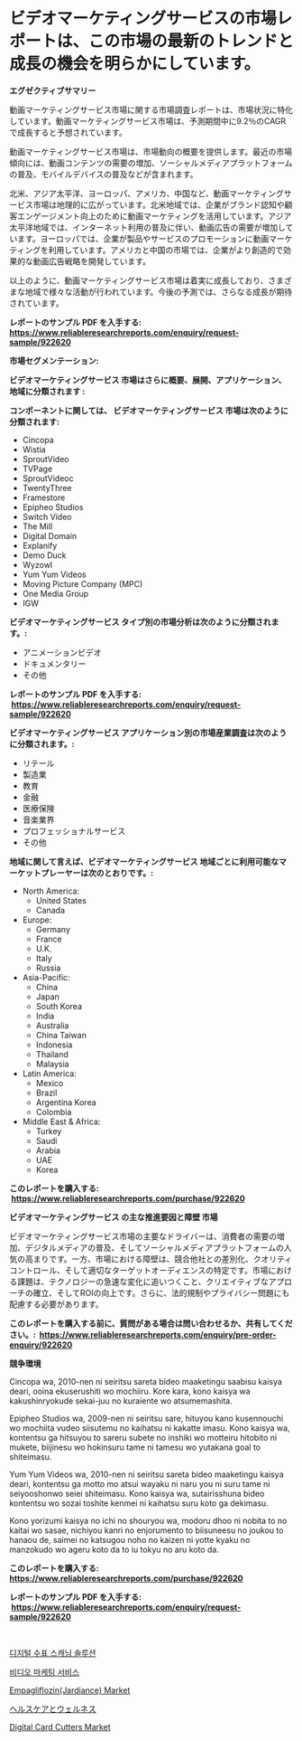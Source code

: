 <p><h1>ビデオマーケティングサービスの市場レポートは、この市場の最新のトレンドと成長の機会を明らかにしています。</h1></p><p><strong>エグゼクティブサマリー</strong></p>
<p><p>動画マーケティングサービス市場に関する市場調査レポートは、市場状況に特化しています。動画マーケティングサービス市場は、予測期間中に9.2％のCAGRで成長すると予想されています。</p><p>動画マーケティングサービス市場は、市場動向の概要を提供します。最近の市場傾向には、動画コンテンツの需要の増加、ソーシャルメディアプラットフォームの普及、モバイルデバイスの普及などが含まれます。</p><p>北米、アジア太平洋、ヨーロッパ、アメリカ、中国など、動画マーケティングサービス市場は地理的に広がっています。北米地域では、企業がブランド認知や顧客エンゲージメント向上のために動画マーケティングを活用しています。アジア太平洋地域では、インターネット利用の普及に伴い、動画広告の需要が増加しています。ヨーロッパでは、企業が製品やサービスのプロモーションに動画マーケティングを利用しています。アメリカと中国の市場では、企業がより創造的で効果的な動画広告戦略を開発しています。</p><p>以上のように、動画マーケティングサービス市場は着実に成長しており、さまざまな地域で様々な活動が行われています。今後の予測では、さらなる成長が期待されています。</p></p>
<p><strong>レポートのサンプル PDF を入手する: <a href="https://www.reliableresearchreports.com/enquiry/request-sample/922620">https://www.reliableresearchreports.com/enquiry/request-sample/922620</a></strong></p>
<p><strong>市場セグメンテーション:</strong></p>
<p><strong> ビデオマーケティングサービス 市場はさらに概要、展開、アプリケーション、地域に分類されます :</strong></p>
<p><strong>コンポーネントに関しては、 ビデオマーケティングサービス 市場は次のように分類されます: &nbsp;</strong></p>
<p><ul><li>Cincopa</li><li>Wistia</li><li>SproutVideo</li><li>TVPage</li><li>SproutVideoc</li><li>TwentyThree</li><li>Framestore</li><li>Epipheo Studios</li><li>Switch Video</li><li>The Mill</li><li>Digital Domain</li><li>Explanify</li><li>Demo Duck</li><li>Wyzowl</li><li>Yum Yum Videos</li><li>Moving Picture Company (MPC)</li><li>One Media Group</li><li>IGW</li></ul></p>
<p><strong> ビデオマーケティングサービス タイプ別の市場分析は次のように分類されます。:</strong></p>
<p><ul><li>アニメーションビデオ</li><li>ドキュメンタリー</li><li>その他</li></ul></p>
<p><strong>レポートのサンプル PDF を入手する: &nbsp;<a href="https://www.reliableresearchreports.com/enquiry/request-sample/922620">https://www.reliableresearchreports.com/enquiry/request-sample/922620</a></strong></p>
<p><strong> ビデオマーケティングサービス アプリケーション別の市場産業調査は次のように分類されます。:</strong></p>
<p><ul><li>リテール</li><li>製造業</li><li>教育</li><li>金融</li><li>医療保険</li><li>音楽業界</li><li>プロフェッショナルサービス</li><li>その他</li></ul></p>
<p><strong>地域に関して言えば、ビデオマーケティングサービス 地域ごとに利用可能なマーケットプレーヤーは次のとおりです。:</strong></p>
<p><ul>
    <li>
        North America:
        <ul>
            <li>United States</li>
            <li>Canada</li>
        </ul>
    </li>
    <li>
        Europe:
        <ul>
            <li>Germany</li>
            <li>France</li>
            <li>U.K.</li>
            <li>Italy</li>
            <li>Russia</li>
        </ul>
    </li>
    <li>
        Asia-Pacific:
        <ul>
            <li>China</li>
            <li>Japan</li>
            <li>South Korea</li>
            <li>India</li>
            <li>Australia</li>
            <li>China Taiwan</li>
            <li>Indonesia</li>
            <li>Thailand</li>
            <li>Malaysia</li>
        </ul>
    </li>
    <li>
        Latin America:
        <ul>
            <li>Mexico</li>
            <li>Brazil</li>
            <li>Argentina Korea</li>
            <li>Colombia</li>
        </ul>
    </li>
    <li>
        Middle East & Africa:
        <ul>
            <li>Turkey</li>
            <li>Saudi</li>
            <li>Arabia</li>
            <li>UAE</li>
            <li>Korea</li>
        </ul>
    </li>
    </ul></p>
<p><strong>このレポートを購入する: &nbsp;<a href="https://www.reliableresearchreports.com/purchase/922620">https://www.reliableresearchreports.com/purchase/922620</a></strong></p>
<p><strong>ビデオマーケティングサービス の主な推進要因と障壁 市場</strong></p>
<p><p>ビデオマーケティングサービス市場の主要なドライバーは、消費者の需要の増加、デジタルメディアの普及、そしてソーシャルメディアプラットフォームの人気の高まりです。一方、市場における障壁は、競合他社との差別化、クオリティコントロール、そして適切なターゲットオーディエンスの特定です。市場における課題は、テクノロジーの急速な変化に追いつくこと、クリエイティブなアプローチの確立、そしてROIの向上です。さらに、法的規制やプライバシー問題にも配慮する必要があります。</p></p>
<p><strong>このレポートを購入する前に、質問がある場合は問い合わせるか、共有してください。:&nbsp; <a href="https://www.reliableresearchreports.com/enquiry/pre-order-enquiry/922620">https://www.reliableresearchreports.com/enquiry/pre-order-enquiry/922620</a></strong></p>
<p><strong>競争環境</strong></p>
<p><p>Cincopa wa, 2010-nen ni seiritsu sareta bideo maaketingu saabisu kaisya deari, ooina ekuserushiti wo mochiiru. Kore kara, kono kaisya wa kakushinryokude sekai-juu no kuraiente wo atsumemashita. </p><p>Epipheo Studios wa, 2009-nen ni seiritsu sare, hituyou kano kusennouchi wo mochiita vudeo siisutemu no kaihatsu ni kakatte imasu. Kono kaisya wa, kontentsu ga hitsuyou to sareru subete no inshiki wo motteiru hitobito ni mukete, biijinesu wo hokinsuru tame ni tamesu wo yutakana goal to shiteimasu. </p><p>Yum Yum Videos wa, 2010-nen ni seiritsu sareta bideo maaketingu kaisya deari, kontentsu ga motto mo atsui wayaku ni naru you ni suru tame ni seiyooshonwo seiei shiteimasu. Kono kaisya wa, sutairisshuna bideo kontentsu wo sozai toshite kenmei ni kaihatsu suru koto ga dekimasu.</p><p>Kono yorizumi kaisya no ichi no shouryou wa, modoru dhoo ni nobita to no kaitai wo sasae, nichiyou kanri no enjorumento to biisuneesu no joukou to hanaou de, saimei no katsugou noho no kaizen ni yotte kyaku no manzokudo wo ageru koto da to iu tokyu no aru koto da.</p></p>
<p><strong>このレポートを購入する: &nbsp; <a href="https://www.reliableresearchreports.com/purchase/922620">https://www.reliableresearchreports.com/purchase/922620</a></strong></p>
<p><strong>レポートのサンプル PDF を入手する: &nbsp;<a href="https://www.reliableresearchreports.com/enquiry/request-sample/922620">https://www.reliableresearchreports.com/enquiry/request-sample/922620</a></strong><strong></strong></p>
<p>&nbsp;</p>
<p><p><a href="https://github.com/laholand/Market-Research-Report-List-2/blob/main/9484212182537.md">디지털 수표 스캐닝 솔루션</a></p><p><a href="https://github.com/sougarounis/Market-Research-Report-List-2/blob/main/8332311182538.md">비디오 마케팅 서비스</a></p><p><a href="https://github.com/rahu1506/Market-Research-Report-List-3/blob/main/empagliflozinjardiance-market.md">Empagliflozin(Jardiance) Market</a></p><p><a href="https://github.com/mohamedbakry57/Market-Research-Report-List-2/blob/main/5656127182541.md">ヘルスケアとウェルネス</a></p><p><a href="https://issuu.com/reportprime-2/docs/digital-card-cutters-market-size-2030.pptx">Digital Card Cutters Market</a></p></p>